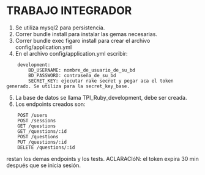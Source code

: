 # TRABAJO INTEGRADOR 

1. Se utiliza mysql2 para persistencia.
2. Correr bundle install para instalar las gemas necesarias.
3. Correr bundle exec figaro install para crear el archivo config/application.yml
4. En el archivo config/application.yml escribir:
```
	development:
	    BD_USERNAME: nombre_de_usuario_de_su_bd
	    BD_PASSWORD: contraseña_de_su_bd
	    SECRET_KEY: ejecutar rake secret y pegar aca el token generado. Se utiliza para la secret_key_base.
```
5. La base de datos se llama TPI_Ruby_development, debe ser creada.
6. Los endpoints creados son:
```
	POST /users
	POST /sessions
	GET /questions	
	GET /questions/:id
	POST /questions
	PUT /questions/:id
	DELETE /questions/:id
```
restan los demas endpoints y los tests.
ACLARACIóN: el token expira 30 min después que se inicia sesión.